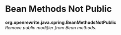 # Bean Methods Not Public

**org.openrewrite.java.spring.BeanMethodsNotPublic**  
_Remove public modifier from Bean methods._

